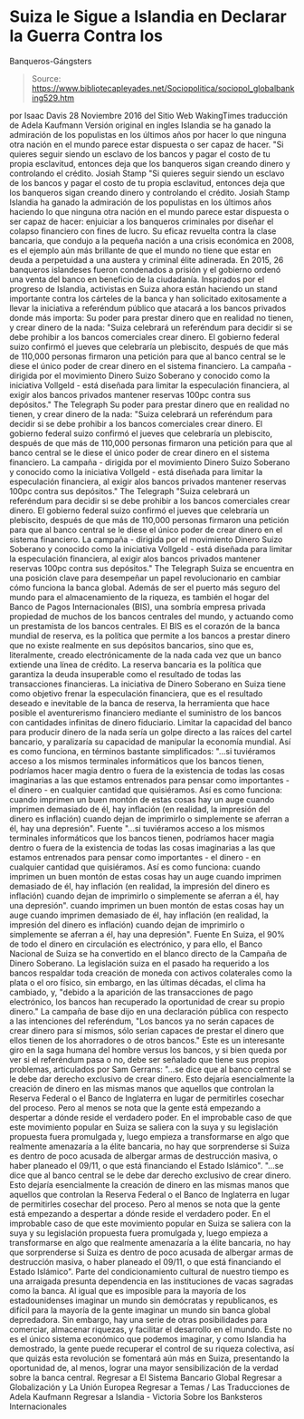 # Suiza le Sigue a Islandia en Declarar la Guerra Contra los 
Banqueros-Gángsters

> Source: https://www.bibliotecapleyades.net/Sociopolitica/sociopol_globalbanking529.htm

por Isaac Davis
28 Noviembre 2016 del Sitio Web WakingTimes
traducción de Adela Kaufmann Versión original en ingles
Islandia se ha ganado la admiración
de los populistas en los últimos años
por hacer lo que ninguna otra nación en el mundo
parece estar dispuesta o ser capaz de hacer.
"Si quieres seguir siendo un esclavo de los bancos y pagar el costo de tu propia esclavitud, entonces deja que los banqueros sigan creando dinero y controlando el crédito. Josiah Stamp
"Si quieres seguir siendo un esclavo de los bancos y pagar el costo de tu propia esclavitud, entonces deja que los banqueros sigan creando dinero y controlando el crédito.
Josiah Stamp
Islandia ha ganado la admiración de los populistas en los últimos años haciendo lo que ninguna otra nación en el mundo parece estar dispuesta o ser capaz de hacer:
enjuiciar a los banqueros criminales por diseñar el colapso financiero con fines de lucro.
Su eficaz revuelta contra la clase bancaria, que condujo a la pequeña nación a una crisis económica en 2008, es el ejemplo aún más brillante de que el mundo no tiene que estar en deuda a perpetuidad a una austera y criminal élite adinerada.
En 2015, 26 banqueros islandeses fueron condenados a prisión y el gobierno ordenó una venta del banco en beneficio de la ciudadanía.
Inspirados por el progreso de Islandia, activistas en Suiza ahora están haciendo un stand importante contra los cárteles de la banca y han solicitado exitosamente a llevar la iniciativa a referéndum público que atacará a los bancos privados donde más importa:
Su poder para prestar dinero que en realidad no tienen, y crear dinero de la nada: "Suiza celebrará un referéndum para decidir si se debe prohibir a los bancos comerciales crear dinero. El gobierno federal suizo confirmó el jueves que celebraría un plebiscito, después de que más de 110,000 personas firmaron una petición para que al banco central se le diese el único poder de crear dinero en el sistema financiero. La campaña - dirigida por el movimiento Dinero Suizo Soberano y conocido como la iniciativa Vollgeld - está diseñada para limitar la especulación financiera, al exigir alos bancos privados mantener reservas 100pc contra sus depósitos." The Telegraph
Su poder para prestar dinero que en realidad no tienen, y crear dinero de la nada:
"Suiza celebrará un referéndum para decidir si se debe prohibir a los bancos comerciales crear dinero. El gobierno federal suizo confirmó el jueves que celebraría un plebiscito, después de que más de 110,000 personas firmaron una petición para que al banco central se le diese el único poder de crear dinero en el sistema financiero. La campaña - dirigida por el movimiento Dinero Suizo Soberano y conocido como la iniciativa Vollgeld - está diseñada para limitar la especulación financiera, al exigir alos bancos privados mantener reservas 100pc contra sus depósitos." The Telegraph
"Suiza celebrará un referéndum para decidir si se debe prohibir a los bancos comerciales crear dinero.
El gobierno federal suizo confirmó el jueves que celebraría un plebiscito, después de que más de 110,000 personas firmaron una petición para que al banco central se le diese el único poder de crear dinero en el sistema financiero.
La campaña - dirigida por el movimiento Dinero Suizo Soberano y conocido como la iniciativa Vollgeld - está diseñada para limitar la especulación financiera, al exigir alos bancos privados mantener reservas 100pc contra sus depósitos."
The Telegraph
Suiza se encuentra en una posición clave para desempeñar un papel revolucionario en cambiar cómo funciona la banca global.
Además de ser el puerto más seguro del mundo para el almacenamiento de la riqueza, es también el hogar del Banco de Pagos Internacionales (BIS), una sombría empresa privada propiedad de muchos de los bancos centrales del mundo, y actuando como un prestamista de los bancos centrales.
El BIS es el corazón de la banca mundial de reserva, es la política que permite a los bancos a prestar dinero que no existe realmente en sus depósitos bancarios, sino que es, literalmente, creado electrónicamente de la nada cada vez que un banco extiende una línea de crédito.
La reserva bancaria es la política que garantiza la deuda insuperable como el resultado de todas las transacciones financieras.
La iniciativa de Dinero Soberano en Suiza tiene como objetivo frenar la especulación financiera, que es el resultado deseado e inevitable de la banca de reserva, la herramienta que hace posible el aventurerismo financiero mediante el suministro de los bancos con cantidades infinitas de dinero fiduciario.
Limitar la capacidad del banco para producir dinero de la nada sería un golpe directo a las raíces del cartel bancario, y paralizaría su capacidad de manipular la economía mundial.
Así es como funciona, en términos bastante simplificados:
"...si tuviéramos acceso a los mismos terminales informáticos que los bancos tienen, podríamos hacer magia dentro o fuera de la existencia de todas las cosas imaginarias a las que estamos entrenados para pensar como importantes - el dinero - en cualquier cantidad que quisiéramos. Así es como funciona: cuando imprimen un buen montón de estas cosas hay un auge cuando imprimen demasiado de él, hay inflación (en realidad, la impresión del dinero es inflación) cuando dejan de imprimirlo o simplemente se aferran a él, hay una depresión". Fuente
"...si tuviéramos acceso a los mismos terminales informáticos que los bancos tienen, podríamos hacer magia dentro o fuera de la existencia de todas las cosas imaginarias a las que estamos entrenados para pensar como importantes - el dinero - en cualquier cantidad que quisiéramos.
Así es como funciona:
cuando imprimen un buen montón de estas cosas hay un auge cuando imprimen demasiado de él, hay inflación (en realidad, la impresión del dinero es inflación) cuando dejan de imprimirlo o simplemente se aferran a él, hay una depresión".
cuando imprimen un buen montón de estas cosas hay un auge
cuando imprimen demasiado de él, hay inflación (en realidad, la impresión del dinero es inflación)
cuando dejan de imprimirlo o simplemente se aferran a él, hay una depresión".
Fuente
En Suiza, el 90% de todo el dinero en circulación es electrónico, y para ello, el Banco Nacional de Suiza se ha convertido en el blanco directo de la Campaña de Dinero Soberano.
La legislación suiza en el pasado ha requerido a los bancos respaldar toda creación de moneda con activos colaterales como la plata o el oro físico, sin embargo, en las últimas décadas, el clima ha cambiado, y,
"debido a la aparición de las transacciones de pago electrónico, los bancos han recuperado la oportunidad de crear su propio dinero."
La campaña de base dijo en una declaración pública con respecto a las intenciones del referéndum,
"Los bancos ya no serán capaces de crear dinero para sí mismos, sólo serían capaces de prestar el dinero que ellos tienen de los ahorradores o de otros bancos."
Este es un interesante giro en la saga humana del hombre versus los bancos, y si bien queda por ver si el referéndum pasa o no, debe ser señalado que tiene sus propios problemas, articulados por Sam Gerrans:
"...se dice que al banco central se le debe dar derecho exclusivo de crear dinero. Esto dejaría esencialmente la creación de dinero en las mismas manos que aquellos que controlan la Reserva Federal o el Banco de Inglaterra en lugar de permitirles cosechar del proceso. Pero al menos se nota que la gente está empezando a despertar a dónde reside el verdadero poder. En el improbable caso de que este movimiento popular en Suiza se saliera con la suya y su legislación propuesta fuera promulgada y, luego empieza a transformarse en algo que realmente amenazaría a la élite bancaria, no hay que sorprenderse si Suiza es dentro de poco acusada de albergar armas de destrucción masiva, o haber planeado el 09/11, o que está financiando el Estado Islámico".
"...se dice que al banco central se le debe dar derecho exclusivo de crear dinero.
Esto dejaría esencialmente la creación de dinero en las mismas manos que aquellos que controlan la Reserva Federal o el Banco de Inglaterra en lugar de permitirles cosechar del proceso. Pero al menos se nota que la gente está empezando a despertar a dónde reside el verdadero poder.
En el improbable caso de que este movimiento popular en Suiza se saliera con la suya y su legislación propuesta fuera promulgada y, luego empieza a transformarse en algo que realmente amenazaría a la élite bancaria, no hay que sorprenderse si Suiza es dentro de poco acusada de albergar armas de destrucción masiva, o haber planeado el 09/11, o que está financiando el Estado Islámico".
Parte del condicionamiento cultural de nuestro tiempo es una arraigada presunta dependencia en las instituciones de vacas sagradas como la banca.
Al igual que es imposible para la mayoría de los estadounidenses imaginar un mundo sin demócratas y republicanos, es difícil para la mayoría de la gente imaginar un mundo sin banca global depredadora.
Sin embargo, hay una serie de otras posibilidades para comerciar, almacenar riquezas, y facilitar el desarrollo en el mundo.
Este no es el único sistema económico que podemos imaginar, y como Islandia ha demostrado, la gente puede recuperar el control de su riqueza colectiva, así que quizás esta revolución se fomentará aún más en Suiza, presentando la oportunidad de, al menos, lograr una mayor sensibilización de la verdad sobre la banca central.
Regresar a El Sistema Bancario Global
Regresar a Globalización y La Unión Europea
Regresar a Temas / Las Traducciones de Adela Kaufmann
Regresar a Islandia - Victoria Sobre los Banksteros Internacionales
